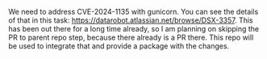 We need to address CVE-2024-1135 with gunicorn. You can see the details of that in
this task: https://datarobot.atlassian.net/browse/DSX-3357. This has been out there 
for a long time already, so I am planning on skipping the PR to parent repo step, 
because there already is a PR there. This repo will be used to integrate that and
provide a package with the changes.
